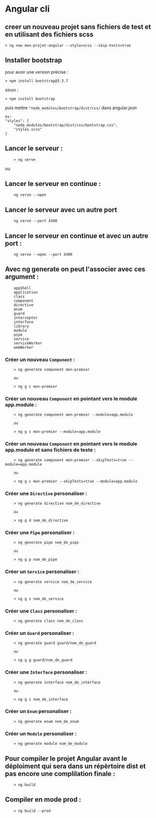 # Angular cli

## creer un nouveau projet sans fichiers de test et en utilisant des fichiers scss

    > ng new mon-projet-angular --style=scss --skip-tests=true

## Installer bootstrap

pour avoir une version précise : 
    
    > npm install bootstrap@3.3.7

sinon : 
    
    > npm install bootstrap

puis mettre `"node_modules/bootstrap/dist/css/` dans angular.json 

    ex:
    "styles": [
        "node_modules/bootstrap/dist/css/bootstrap.css",
        "styles.scss"
    ]


## Lancer le serveur : 
        
        > ng serve 

ou

## Lancer le serveur en continue : 
        
        ng serve --open

## Lancer le serveur avec un autre port

        ng serve --port 4300

## Lancer le serveur en continue et avec un autre port : 
        
        ng serve --open --port 4300
 ## Avec ng generate on peut l'associer avec ces argument : 

        appShell
        application
        class
        component
        directive
        enum
        guard
        interceptor
        interface
        library
        module
        pipe
        service
        serviceWorker
        webWorker


### Créer un nouveau `Component` : 
        
        > ng generate component mon-premier 
        
        ou 
        
        > ng g c mon-premier

### Créer un nouveau `Component` en pointant vers le module app.module : 
        
        > ng generate component mon-premier --module=app.module 
        
        ou 
        
        > ng g c mon-premier --module=app.module 

### Créer un nouveau `Component` en pointant vers le module app.module et sans fichiers de teste : 
        
        > ng generate component mon-premier --skipTests=true --module=app.module 
        
        ou 
        
        > ng g c mon-premier --skipTests=true --module=app.module 

### Créer une `Directive` personaliser : 
        
        > ng generate directive nom_de_directive 
        
        ou 
        
        > ng g d nom_de_directive

### Créer une `Pipe` personaliser : 
        
        > ng generate pipe nom_de_pipe 
        
        ou 
        
        > ng g p nom_de_pipe

### Créer un `Service` personaliser : 
        
        > ng generate service nom_de_service 
        
        ou 
        
        > ng g s nom_de_service

### Créer une `Class` personaliser : 
        
        > ng generate class nom_de_class

### Créer un `Guard` personaliser : 
        
        > ng generate guard guard/nom_de_guard 
        
        ou 
        
        > ng g g guard/nom_de_guard

### Créer une `Interface` personaliser : 
        
        > ng generate interface nom_de_interface 
        
        ou 
        
        > ng g i nom_de_interface

### Créer un `Enum` personaliser : 
        
        > ng generate enum nom_de_enum

### Créer un `Module` personaliser : 
        
        > ng generate module nom_de_module



## Pour compiler le projet Angular avant le déploiment qui sera dans un répèrtoire dist et pas encore une complilation finale :
        
        > ng build

## Compiler en mode prod : 
        
        > ng build --prod